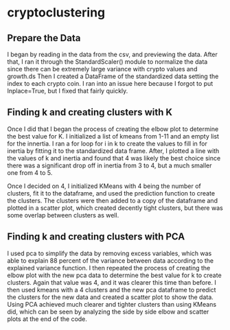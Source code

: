 # cryptoclustering
## Prepare the Data
I began by reading in the data from the csv, and previewing the data.
After that, I ran it through the StandardScaler() module to normalize the data since there can be extremely large variance with crypto values and growth.ds
Then I created a DataFrame of the standardized data setting the index to each crypto coin. I ran into an issue here because I forgot to put Inplace=True, but I fixed that fairly quickly.

## Finding k and creating clusters with K
Once I did that I began the process of creating the elbow plot to determine the best value for K.
I initialized a list of kmeans from 1-11 and an empty list for the innertia.
I ran a for loop for i in k to create the values to fill in for inertia by fitting it to the standardized data frame.
After, I plotted a line with the values of k and inertia and found that 4 was likely the best choice since there was a significant drop off in inertia from 3 to 4, but a much smaller one from 4 to 5.

Once I decided on 4, I initialized KMeans with 4 being the number of clusters, fit it to the dataframe, and used the prediction function to create the clusters.
The clusters were then added to a copy of the dataframe and plotted in a scatter plot, which created decently tight clusters, but there was some overlap between clusters as well.

## Finding k and creating clusters with PCA
I used pca to simplify the data by removing excess variables, which was able to explain 88 percent of the variance between data according to the explained variance function.
I then repeated the process of creating the elbow plot with the new pca data to determine the best value for k to create clusters. Again that value was 4, and it was clearer this time than before.
I then used kmeans with a 4 clusters and the new pca dataframe to predict the clusters for the new data and created a scatter plot to show the data.
Using PCA achieved much clearer and tighter clusters than using KMeans did, which can be seen by analyzing the side by side elbow and scatter plots at the end of the code.
